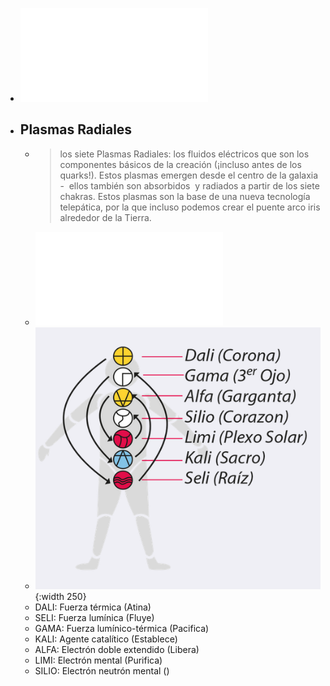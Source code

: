 - ![NS1.35-sincro-bolsillo-K69.pdf](../assets/NS1.35-sincro-bolsillo-K69_1659024448107_0.pdf)
- ## Plasmas Radiales
	- > los siete Plasmas Radiales: los fluidos eléctricos que son los componentes básicos de la creación (¡incluso antes de los quarks!). Estos plasmas emergen desde el centro de la galaxia -  ellos también son absorbidos  y radiados a partir de los siete chakras. Estos plasmas son la base de una nueva tecnología telepática, por la que incluso podemos crear el puente arco iris alrededor de la Tierra.
	- ![Plasmas Radiales-ok.pdf](../assets/Plasmas_Radiales-ok_1659069805109_0.pdf)
	- ![Screen Shot 2022-07-29 at 01.46.26.png](../assets/Screen_Shot_2022-07-29_at_01.46.26_1659069994787_0.png){:width 250}
	- DALI: Fuerza térmica (Atina)
	- SELI: Fuerza lumínica (Fluye)
	- GAMA: Fuerza lumínico-térmica (Pacifica)
	- KALI: Agente catalítico (Establece)
	- ALFA: Electrón doble extendido (Libera)
	- LIMI: Electrón mental (Purifica)
	- SILIO: Electrón neutrón mental ()